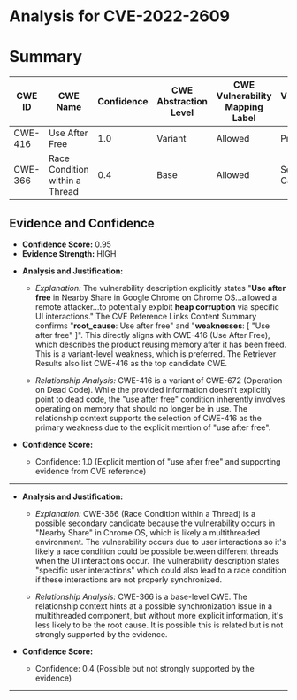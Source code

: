 # Analysis for CVE-2022-2609

# Summary
| CWE ID | CWE Name | Confidence | CWE Abstraction Level | CWE Vulnerability Mapping Label | CWE-Vulnerability Mapping Notes |
|---|---|---|---|---|---|
| CWE-416 | Use After Free | 1.0 | Variant | Allowed | Primary CWE |
| CWE-366 | Race Condition within a Thread | 0.4 | Base | Allowed | Secondary Candidate |

## Evidence and Confidence

*   **Confidence Score:** 0.95
*   **Evidence Strength:** HIGH

- **Analysis and Justification:**  
  - *Explanation:* The vulnerability description explicitly states "**Use after free** in Nearby Share in Google Chrome on Chrome OS...allowed a remote attacker...to potentially exploit **heap corruption** via specific UI interactions." The CVE Reference Links Content Summary confirms "**root_cause**: Use after free" and "**weaknesses**: [ "Use after free" ]". This directly aligns with CWE-416 (Use After Free), which describes the product reusing memory after it has been freed. This is a variant-level weakness, which is preferred. The Retriever Results also list CWE-416 as the top candidate CWE.
  
  - *Relationship Analysis:* CWE-416 is a variant of CWE-672 (Operation on Dead Code). While the provided information doesn't explicitly point to dead code, the "use after free" condition inherently involves operating on memory that should no longer be in use. The relationship context supports the selection of CWE-416 as the primary weakness due to the explicit mention of "use after free".

- **Confidence Score:**
  - Confidence: 1.0 (Explicit mention of "use after free" and supporting evidence from CVE reference)

---
- **Analysis and Justification:**  
  - *Explanation:* CWE-366 (Race Condition within a Thread) is a possible secondary candidate because the vulnerability occurs in "Nearby Share" in Chrome OS, which is likely a multithreaded environment. The vulnerability occurs due to user interactions so it's likely a race condition could be possible between different threads when the UI interactions occur. The vulnerability description states "specific user interactions" which could also lead to a race condition if these interactions are not properly synchronized.
  
  - *Relationship Analysis:* CWE-366 is a base-level CWE. The relationship context hints at a possible synchronization issue in a multithreaded component, but without more explicit information, it's less likely to be the root cause. It is possible this is related but is not strongly supported by the evidence.

- **Confidence Score:**
  - Confidence: 0.4 (Possible but not strongly supported by the evidence)

---